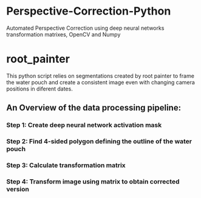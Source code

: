 # Perspective-Correction-Python
Automated Perspective Correction using deep neural networks transformation matrixes, OpenCV and Numpy

# root_painter

This python script relies on segmentations created by root painter to frame the water pouch and create a consistent image even with changing camera positions in diferent dates. 


## An Overview of the data processing pipeline:

### Step 1: Create deep neural network activation mask

### Step 2: Find 4-sided polygon defining the outline of the water pouch

### Step 3: Calculate transformation matrix

### Step 4: Transform image using matrix to obtain corrected version
